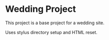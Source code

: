 Wedding Project
===========================

This project is a base project for a wedding site.

Uses stylus directory setup and HTML reset.
